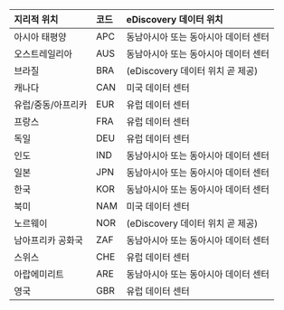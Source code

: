 
|  지리적 위치               |  코드  |  eDiscovery 데이터 위치        |
|:----------------------------|:-------|:---------------------------------|
|아시아 태평양                 |APC     |동남아시아 또는 동아시아 데이터 센터|
|오스트레일리아                    |AUS     |동남아시아 또는 동아시아 데이터 센터|
|브라질                       |BRA     |(eDiscovery 데이터 위치 곧 제공)|
|캐나다                       |CAN     |미국 데이터 센터                    |
|유럽/중동/아프리카|EUR     |유럽 데이터 센터                |
|프랑스                       |FRA     |유럽 데이터 센터                |
|독일                      |DEU     |유럽 데이터 센터                |
|인도                        |IND     |동남아시아 또는 동아시아 데이터 센터|
|일본                        |JPN     |동남아시아 또는 동아시아 데이터 센터|
|한국                        |KOR     |동남아시아 또는 동아시아 데이터 센터|
|북미                |NAM     |미국 데이터 센터                    |
|노르웨이                       |NOR     |(eDiscovery 데이터 위치 곧 제공)|
|남아프리카 공화국                 |ZAF     |동남아시아 또는 동아시아 데이터 센터|
|스위스                  |CHE     |유럽 데이터 센터                |
|아랍에미리트         |ARE     |동남아시아 또는 동아시아 데이터 센터|
|영국               |GBR     |유럽 데이터 센터                |
